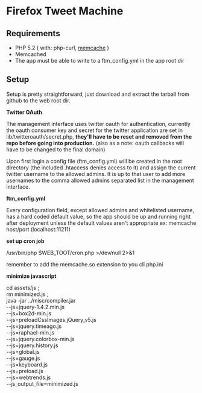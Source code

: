 Firefox Tweet Machine
=====================

## Requirements

- PHP 5.2 ( with: php-curl, [memcache](http://pecl.php.net/package/memcache) )
- Memcached
- The app must be able to write to a ftm_config.yml in the app root dir

## Setup

Setup is pretty straightforward, just download and extract the tarball from github to the web root dir.

**Twitter OAuth**

The management interface uses twitter oauth for authentication, currently the oauth consumer key and secret for the twitter application are set in lib/twitteroauth/secret.php, **they'll have to be reset and removed from the repo before going into production.** (also as a note: oauth callbacks will have to be changed to the final domain)

Upon first login a config file (ftm_config.yml) will be created in the root directory (the included .htaccess denies access to it) and assign the current twitter username to the allowed admins. It is up to that user to add more usernames to the comma allowed admins separated list in the management interface.

**ftm_config.yml**

Every configuration field, except allowed admins and whitelisted username, has a hard coded default value,
so the app should be up and running right after deployment unless the default values aren't appropriate
ex: memcache host/port (localhost:11211)

**set up cron job**

/usr/bin/php $WEB_TOOT/cron.php >/dev/null 2>&1

remember to add the memcache.so extension to you cli php.ini

**minimize javascript**

cd assets/js ; \
rm minimized.js ; \
java -jar ../misc/compiler.jar \
--js=jquery-1.4.2.min.js \
--js=box2d-min.js \
--js=preloadCssImages.jQuery_v5.js \
--js=jquery.timeago.js \
--js=raphael-min.js \
--js=jquery.colorbox-min.js \
--js=jquery.history.js \
--js=global.js \
--js=gauge.js \
--js=keyboard.js \
--js=preload.js \
--js=webtrends.js \
--js_output_file=minimized.js